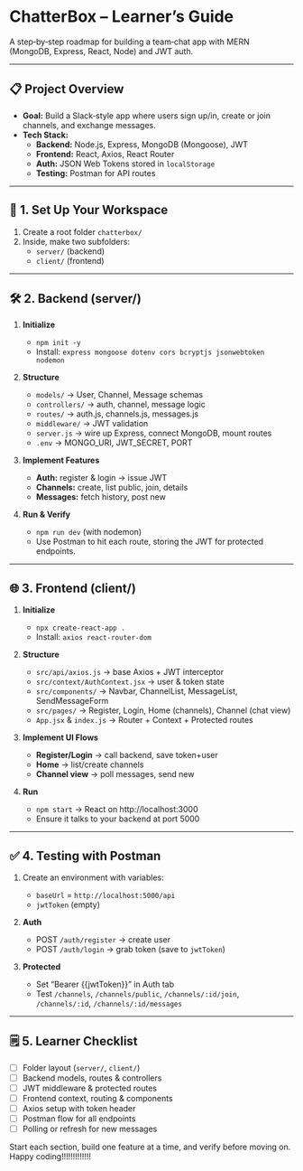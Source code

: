 # ChatterBox – Learner’s Guide

A step‑by‑step roadmap for building a team‑chat app with MERN (MongoDB, Express, React, Node) and JWT auth.

---

## 📋 Project Overview

- **Goal:** Build a Slack‑style app where users sign up/in, create or join channels, and exchange messages.
- **Tech Stack:**  
  - **Backend:** Node.js, Express, MongoDB (Mongoose), JWT  
  - **Frontend:** React, Axios, React Router  
  - **Auth:** JSON Web Tokens stored in `localStorage`  
  - **Testing:** Postman for API routes  

---

## 🔧 1. Set Up Your Workspace

1. Create a root folder `chatterbox/`
2. Inside, make two subfolders:  
   - `server/` (backend)  
   - `client/` (frontend)

---

## 🛠 2. Backend (server/)

1. **Initialize**  
   - `npm init -y`  
   - Install: `express mongoose dotenv cors bcryptjs jsonwebtoken nodemon`

2. **Structure**  
   - `models/` → User, Channel, Message schemas  
   - `controllers/` → auth, channel, message logic  
   - `routes/` → auth.js, channels.js, messages.js  
   - `middleware/` → JWT validation  
   - `server.js` → wire up Express, connect MongoDB, mount routes  
   - `.env` → MONGO_URI, JWT_SECRET, PORT

3. **Implement Features**  
   - **Auth:** register & login → issue JWT  
   - **Channels:** create, list public, join, details  
   - **Messages:** fetch history, post new  

4. **Run & Verify**  
   - `npm run dev` (with nodemon)  
   - Use Postman to hit each route, storing the JWT for protected endpoints.

---

## 🌐 3. Frontend (client/)

1. **Initialize**  
   - `npx create-react-app .`  
   - Install: `axios react-router-dom`

2. **Structure**  
   - `src/api/axios.js` → base Axios + JWT interceptor  
   - `src/context/AuthContext.jsx` → user & token state  
   - `src/components/` → Navbar, ChannelList, MessageList, SendMessageForm  
   - `src/pages/` → Register, Login, Home (channels), Channel (chat view)  
   - `App.jsx` & `index.js` → Router + Context + Protected routes

3. **Implement UI Flows**  
   - **Register/Login** → call backend, save token+user  
   - **Home** → list/create channels  
   - **Channel view** → poll messages, send new

4. **Run**  
   - `npm start` → React on http://localhost:3000  
   - Ensure it talks to your backend at port 5000

---

## ✅ 4. Testing with Postman

1. Create an environment with variables:  
   - `baseUrl` = `http://localhost:5000/api`  
   - `jwtToken` (empty)

2. **Auth**  
   - POST `/auth/register` → create user  
   - POST `/auth/login` → grab token (save to `jwtToken`)

3. **Protected**  
   - Set “Bearer {{jwtToken}}” in Auth tab  
   - Test `/channels`, `/channels/public`, `/channels/:id/join`, `/channels/:id`, `/channels/:id/messages`

---

## 🗒️ 5. Learner Checklist

- [ ] Folder layout (`server/`, `client/`)  
- [ ] Backend models, routes & controllers  
- [ ] JWT middleware & protected routes  
- [ ] Frontend context, routing & components  
- [ ] Axios setup with token header  
- [ ] Postman flow for all endpoints  
- [ ] Polling or refresh for new messages  

Start each section, build one feature at a time, and verify before moving on. Happy coding!!!!!!!!!!!!!

